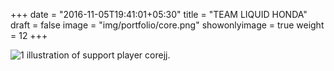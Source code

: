 +++
date = "2016-11-05T19:41:01+05:30"
title = "TEAM LIQUID HONDA"
draft = false
image = "img/portfolio/core.png"
showonlyimage = true
weight = 12
+++

![1]
illustration of support player corejj.

[1]: /img/portfolio/core.png